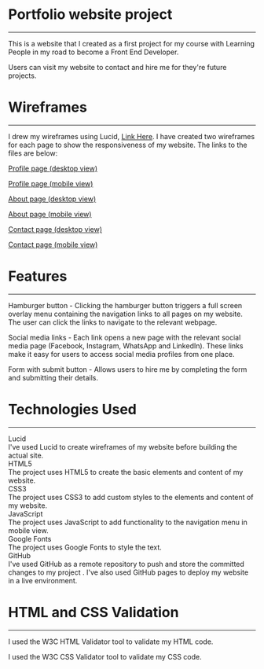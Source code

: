 # Portfolio website project
___


This is a website that I created as a first project for my course with Learning People 
in my road to become a Front End Developer.

Users can visit my website to contact and hire me for they're future projects.


# Wireframes
___


I drew my wireframes using Lucid, [Link Here](https://lucid.app/). I have created two wireframes for each page to show the responsiveness of my website. The links to the files are below:

[Profile page (desktop view)](https://github.com/Adrianlov/Portfolio/blob/main/WireFrames/About%20Page%20Desktop%20View.jpeg) <br/>

[Profile page (mobile view)](https://github.com/Adrianlov/Portfolio/blob/main/WireFrames/Home%20Page%20Mobile%20View.jpeg) <br/>

[About page (desktop view)](https://github.com/Adrianlov/Portfolio/blob/main/WireFrames/About%20Page%20Desktop%20View.jpeg) <br/>

[About page (mobile view)](https://github.com/Adrianlov/Portfolio/blob/main/WireFrames/About%20Page%20Desktop%20View.jpeg) <br/>

[Contact page (desktop view)](https://github.com/Adrianlov/Portfolio/blob/main/WireFrames/Contact%20Page%20Desktop%20View.jpeg) <br/>

[Contact page (mobile view)](https://github.com/Adrianlov/Portfolio/blob/main/WireFrames/Contact%20Page%20Mobile%20View.jpeg) <br/>


# Features
___


 Hamburger button - Clicking the hamburger button triggers a full screen overlay menu containing the navigation links to all pages on my website. The user can click the links to navigate to the relevant webpage.

 Social media links - Each link opens a new page with the relevant social media page (Facebook, Instagram, WhatsApp and LinkedIn). These links make it easy for users to access social media profiles from one place. 


 Form with submit button - Allows users to hire me by completing the form and submitting their details. 



# Technologies Used
___

Lucid <br/>
I've used Lucid to create wireframes of my website before building the actual site.<br/>
HTML5<br/>
The project uses HTML5 to create the basic elements and content of my website.<br/>
CSS3<br/>
The project uses CSS3 to add custom styles to the elements and content of my website.<br/>
JavaScript<br/>
The project uses JavaScript  to add functionality to the navigation menu in mobile view.<br/>
Google Fonts<br/>
The project uses Google Fonts to style the text.<br/>
GitHub<br/>
I've used GitHub as a remote repository to push and store the committed changes to my project . I've also used GitHub pages to deploy my website in a live environment.


# HTML and CSS Validation
___


I used the W3C HTML Validator tool to validate my HTML code.

I used the W3C CSS Validator tool to validate my CSS code.